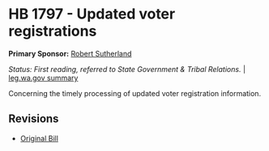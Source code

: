 # HB 1797 - Updated voter registrations
**Primary Sponsor:** [Robert Sutherland](/person/leg/sutherla_ro.md)

*Status: First reading, referred to State Government & Tribal Relations.* | [leg.wa.gov summary](https://app.leg.wa.gov/billsummary?BillNumber=1797&Year=2021)

Concerning the timely processing of updated voter registration information.

## Revisions
* [Original Bill](1/)
